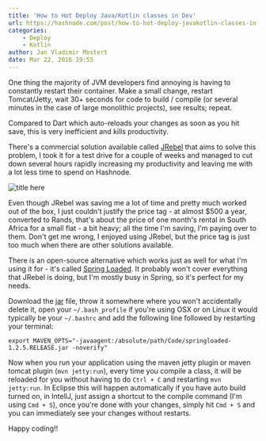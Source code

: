 ```yaml
---
title: 'How to Hot Deploy Java/Kotlin classes in Dev'
url: https://hashnode.com/post/how-to-hot-deploy-javakotlin-classes-in-dev-cim3u5oen00fnek53ho7q1t0v
categories:
    - Deploy
    - Kotlin
author: Jan Vladimir Mostert
date: Mar 22, 2016 19:55
---
```

One thing the majority of JVM developers find annoying is having to constantly restart their container. Make a small change, restart Tomcat/Jetty, wait 30+ seconds for code to build / compile (or several minutes in the case of large monolithic projects), see results; repeat.

Compared to Dart which auto-reloads your changes as soon as you hit save, this is very inefficient and kills productivity.

There's a commercial solution available called [JRebel](http://zeroturnaround.com/software/jrebel/) that aims to solve this problem, I took it for a test drive for a couple of weeks and managed to cut down several hours rapidly increasing my productivity and leaving me with a lot less time to spend on Hashnode.

![title here](https://res.cloudinary.com/hashnode/image/upload/v1458676272/k10afwmauljxts4kdek7.png)

Even though JRebel was saving me a lot of time and pretty much worked out of the box, I just couldn't justify the price tag - at almost $500 a year, converted to Rands, that's about the price of one month's rental in South Africa for a small flat - a bit heavy; all the time I'm saving, I'm paying over to them. Don't get me wrong, I enjoyed using JRebel, but the price tag is just too much when there are other solutions available.

There is an open-source alternative which works just as well for what I'm using it for - it's called [Spring Loaded](https://github.com/spring-projects/spring-loaded#readme). It probably won't cover everything that JRebel is doing, but I'm mostly busy in Spring, so it's perfect for my needs.

Download the [jar](http://repo.spring.io/release/org/springframework/springloaded/1.2.5.RELEASE/springloaded-1.2.5.RELEASE.jar) file, throw it somewhere where you won't accidentally delete it, open your `~/.bash_profile` if you're using OSX or on Linux it would typically be your `~/.bashrc` and add the following line followed by restarting your terminal:

`export MAVEN_OPTS="-javaagent:/absolute/path/Code/springloaded-1.2.5.RELEASE.jar -noverify"`

Now when you run your application using the maven jetty plugin or maven tomcat plugin (`mvn jetty:run`), every time you compile a class, it will be reloaded for you without having to do `Ctrl + C` and restarting `mvn jetty:run`. In Eclipse this will happen automatically if you have auto build turned on, in IntellJ, just assign a shortcut to the compile command (I'm using `Cmd + S`), once you're done with your changes, simply hit `Cmd + S` and you can immediately see your changes without restarts.

Happy coding!!
